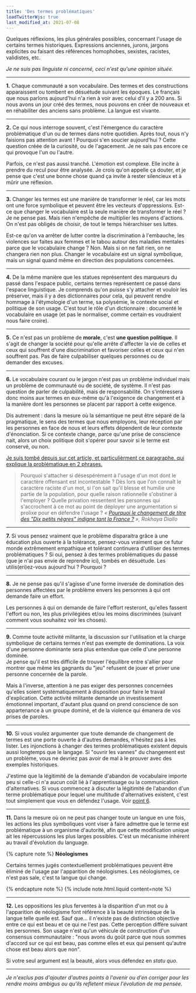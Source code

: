 ```yaml
---
title: 'Des termes problématiques'
loadTwitterWjs: true
last_modified_at: 2021-07-08
---
```


Quelques réflexions, les plus générales possibles, concernant l'usage de
certains termes historiques. Expressions anciennes, jurons, jargons explicites
ou faisant des références homophobes, sexistes, racistes, validistes, etc.

_Je ne suis pas linguiste ni concerné, ceci n'est qu'une opinion située._

---

<strong id="p1">1.</strong> Chaque communauté a son vocabulaire. Des termes et
des constructions apparaissent ou tombent en désuétude suivant les époques. Le
français que nous parlons aujourd'hui n'a rien à voir avec celui d'il y a 200
ans. Si nous avons un jour créé des termes, nous pouvons en créer de nouveaux et
en réhabiliter des anciens sans problème. La langue est vivante.

---

<strong id="p2">2.</strong> Ce qui nous interroge souvent, c'est l'émergence du
caractère problématique d'un ou de termes dans notre quotidien. Après tout, nous
n'y faisions pas attention avant ! Pourquoi s'en soucier aujourd'hui ? Cette
question créée de la curiosité, ou de l'agacement. Je ne sais pas encore ce qui
provoque l'un ou l'autre.

Parfois, ce n'est pas aussi tranché. L'émotion est complexe. Elle incite à
prendre du recul pour être analysée. Je crois qu'on appelle ça douter, et je
pense que c'est une bonne chose quand ça invite à rester silencieux et à mûrir
une réflexion.

---

<strong id="p3">3.</strong> Changer les termes est une manière de transformer le
réel, car les mots ont une force symbolique et peuvent être les vecteurs
d'oppressions. Est-ce que changer le vocabulaire est la seule manière de
transformer le réel ? Je ne pense pas. Mais rien n'empêche de multiplier les
moyens d'actions. On n'est pas obligés de choisir, de tout le temps hiérarchiser
ses luttes.

Est-ce qu'on va arrêter de lutter contre la discrimination à l'embauche, les
violences sur faites aux femmes et le tabou autour des maladies mentales parce
que le vocabulaire change ? Non. Mais si on ne fait rien, on ne changera rien
non plus. Changer le vocabulaire est un signal symbolique, mais un signal quand
même en direction des populations concernées.

---

<strong id="p4">4.</strong> De la même manière que les statues représentent des
marqueurs du passé dans l'espace public, certains termes représentent ce passé
dans l'espace linguistique. Je comprends qu'on puisse s'y attacher et vouloir
les préserver, mais il y a des dictionnaires pour cela, qui peuvent rendre
hommage à l'étymologie d'un terme, sa polysémie, le contexte social et politique
de son usage. C'est tout le rôle d'un dictionnaire : documenté le vocabulaire en
usage (et pas le normaliser, comme certain·es voudraient nous faire croire).

---

<strong id="p5">5.</strong> Ce n'est pas un problème de **morale**, c'est **une
question politique**. Il s'agit de changer la société pour qu'elle arrête
d'affecter la vie de celles et ceux qui souffrent d'une discrimination et
favoriser celles et ceux qui n'en souffrent pas. Pas de faire culpabiliser
quelques personnes ou de demander des excuses.

---

<strong id="p6">6.</strong> Le vocabulaire courant ou le jargon n'est pas un
problème individuel mais un problème de communauté ou de société, de système. Il
n'est pas question de parler de culpabilité, mais de responsabilité. On
s'intéressera donc moins aux termes en eux-même qu'à l'exigence de changement et
à la manière dont les personnes se placent par rapport à cette exigence.

Dis autrement : dans la mesure où la sémantique ne peut être séparé de la
pragmatique, le sens des termes que nous employons, leur réception par les
personnes en face de nous et leurs effets dépendent de leur contexte
d'énonciation. Si ce contexte change, parce qu'une prise de conscience nait,
alors un choix politique doit s'opérer pour savoir si le terme est conservé, ou
non.

<ins class="bloc" datetime="2020-09-18" title="Ajout du 18 septembre 2020">Je
suis tombé depuis sur cet article, et particulièrment ce paragraphe, qui
explique la problématique en 2 phrases.</ins>

> Pourquoi s'attacher si désespérément à l'usage d'un mot dont le caractère
> offensant est incontestable ? Dès lors que l'on connaît le caractère raciste
> d'un mot, si l'on sait qu'il blesse et humilie une partie de la population,
> pour quelle raison rationnelle s'obstiner à l'employer ? Quelle privation
> ressentent les personnes qui s'accrochent à ce mot au point de déployer une
> argumentation si prolixe pour en défendre l'usage ?
> <cite>« [Pourquoi le changement de titre des "Dix petits nègres" indigne tant la France ?](http://www.slate.fr/story/194546/agatha-christie-dix-ptits-negres-rebaptise-ils-etaient-dix-pourquoi-france-accrocher-desesperement-racisme) »,
> Rokhaya Diallo</cite>

---

<strong id="p7">7.</strong> Si vous pensez vraiment que le problème disparaitra
grâce à une éducation plus ouverte à la tolérance, pensez-vous vraiment que ce
futur monde extrêmement empathique et tolérant continuera d'utiliser des termes
problématiques ? Si oui, pensez à des termes problématiques du passé (que je
n'ai pas envie de reprendre ici), tombés en désuétude. Les utilis(eri)ez-vous
aujourd'hui ? Pourquoi ?

---

<strong id="p8">8.</strong> Je ne pense pas qu'il s'agisse d'une forme inversée
de domination des personnes affectées par le problème envers les personnes à qui
ont demande faire un effort.

Les personnes à qui on demande de faire l'effort resteront, qu'elles fassent
l'effort ou non, les plus privilégiées et/ou les moins discriminées (suivant
comment vous souhaitez voir les choses).

---

<strong id="p9">9.</strong> Comme toute activité militante, la discussion sur
l'utilisation et la charge symbolique de certains termes n'est pas exempte de
dominations. La voix d'une personne dominante sera plus entendue que celle d'une
personne dominée.  
Je pense qu'il est très difficile de trouver l'équilibre entre s'allier pour
montrer que même les gagnants du "jeu" refusent de jouer et priver une personne
concernée de la parole.

Mais à l'inverse, attention à ne pas exiger des personnes concernées qu'elles
soient systématiquement à disposition pour faire le travail d'explication. Cette
activité militante demande un investissement émotionnel important, d'autant plus
quand on prend conscience de son appartenance à un groupe dominé, et de la
violence qui émanera de vos prises de paroles.

---

<strong id="p10">10.</strong> Si vous voulez argumenter que toute demande de
changement de termes est une porte ouverte à d'autres demandes, n'hésitez pas à
les lister. Les injonctions à changer des termes problématiques existent depuis
aussi longtemps que le langage. Si "ouvrir les vannes" du changement est un
problème, vous ne devriez pas avoir de mal à le prouver avec des exemples
historiques.

J'estime que la légitimité de la demande d'abandon de vocabulaire importe peu si
celle-ci n'a aucun coût lié à l'apprentissage ou la communication
d'alternatives. Si vous commencez à discuter la légitimité de l'abandon d'un
terme problématique pour lequel une multitude d'alternatives existent, c'est
tout simplement que vous en défendez l'usage. Voir [point 6](#p6).

---

<strong id="p11">11.</strong> Dans la mesure où on ne peut pas changer toute un
langue en une fois, les actions les plus symboliques vont viser à faire admettre
que le terme est problématique à un organisme d'autorité, afin que cette
modification unique ait les répercussions les plus larges possibles. C'est un
mécanisme inhérent au travail d'évolution du language.

{% capture note %} **Néologismes**

Certains termes jugés contextuellement problématiques peuvent être éliminé de
l'usage par l'apparition de néologismes. Les néologismes, ce n'est pas sale,
c'est ta langue qui change.

{% endcapture note %} {% include note.html.liquid content=note %}

---

<strong id="p12">12.</strong> Les oppositions les plus ferventes à la
disparition d'un mot ou à l'apparition de néologisme font référence à la beauté
intrinsèque de la langue telle quelle est. Sauf que… il n'existe pas de
distinction objective entre ce qui est beau et ce qui ne l'est pas. Cette
perception diffère suivant les personnes. Son usage n'est qu'un véhicule de
construction d'un consensus communautaire : "nous avons du goût parce que nous
sommes d'accord sur ce qui est beau, pas comme elles et eux qui pensent qu'autre
chose est beau alors que non".

Si votre seul argument est la beauté, alors vous défendez en
<i lang="latin">statu quo</i>.

---

_Je n'exclus pas d'ajouter d'autres points à l'avenir ou d'en corriger pour les
rendre moins ambigus ou qu'ils refletent mieux l'évolution de ma pensée._
